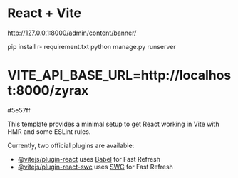 # React + Vite

<!-- Command for run admin pannel -->
http://127.0.0.1:8000/admin/content/banner/

<!-- To run Backend -->
pip install r- requirement.txt
python manage.py runserver


<!-- Base url of localhost -->
# VITE_API_BASE_URL=http://localhost:8000/zyrax

<!-- Zyrax Color -->
#5e57ff


This template provides a minimal setup to get React working in Vite with HMR and some ESLint rules.

Currently, two official plugins are available:

- [@vitejs/plugin-react](https://github.com/vitejs/vite-plugin-react/blob/main/packages/plugin-react/README.md) uses [Babel](https://babeljs.io/) for Fast Refresh
- [@vitejs/plugin-react-swc](https://github.com/vitejs/vite-plugin-react-swc) uses [SWC](https://swc.rs/) for Fast Refresh
